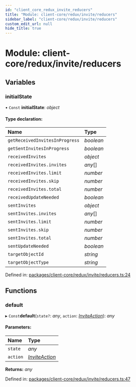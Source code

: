 ```yaml
---
id: "client_core_redux_invite_reducers"
title: "Module: client-core/redux/invite/reducers"
sidebar_label: "client-core/redux/invite/reducers"
custom_edit_url: null
hide_title: true
---
```


# Module: client-core/redux/invite/reducers

## Variables

### initialState

• `Const` **initialState**: *object*

#### Type declaration:

Name | Type |
:------ | :------ |
`getReceivedInvitesInProgress` | *boolean* |
`getSentInvitesInProgress` | *boolean* |
`receivedInvites` | *object* |
`receivedInvites.invites` | *any*[] |
`receivedInvites.limit` | *number* |
`receivedInvites.skip` | *number* |
`receivedInvites.total` | *number* |
`receivedUpdateNeeded` | *boolean* |
`sentInvites` | *object* |
`sentInvites.invites` | *any*[] |
`sentInvites.limit` | *number* |
`sentInvites.skip` | *number* |
`sentInvites.total` | *number* |
`sentUpdateNeeded` | *boolean* |
`targetObjectId` | *string* |
`targetObjectType` | *string* |

Defined in: [packages/client-core/redux/invite/reducers.ts:24](https://github.com/xr3ngine/xr3ngine/blob/5c3dcaef1/packages/client-core/redux/invite/reducers.ts#L24)

## Functions

### default

▸ `Const`**default**(`state?`: *any*, `action`: [*InviteAction*](client_core_redux_invite_actions.md#inviteaction)): *any*

#### Parameters:

Name | Type |
:------ | :------ |
`state` | *any* |
`action` | [*InviteAction*](client_core_redux_invite_actions.md#inviteaction) |

**Returns:** *any*

Defined in: [packages/client-core/redux/invite/reducers.ts:47](https://github.com/xr3ngine/xr3ngine/blob/5c3dcaef1/packages/client-core/redux/invite/reducers.ts#L47)
